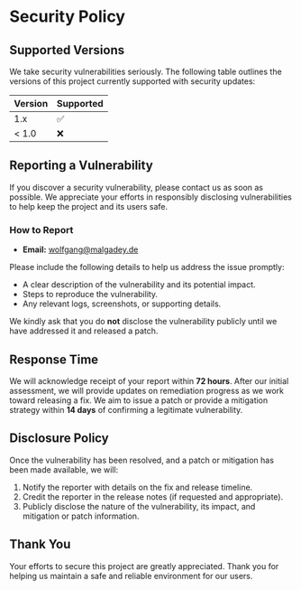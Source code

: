 # Security Policy

## Supported Versions

We take security vulnerabilities seriously. The following table outlines the versions of this project currently supported with security updates:

| Version | Supported          |
|---------|--------------------|
| 1.x     | :white_check_mark: |
| < 1.0   | :x:                |

## Reporting a Vulnerability

If you discover a security vulnerability, please contact us as soon as possible. We appreciate your efforts in responsibly disclosing vulnerabilities to help keep the project and its users safe.

### How to Report

- **Email:** [wolfgang@malgadey.de](mailto:wolfgang@malgadey.de)
  
Please include the following details to help us address the issue promptly:

- A clear description of the vulnerability and its potential impact.
- Steps to reproduce the vulnerability.
- Any relevant logs, screenshots, or supporting details.

We kindly ask that you do **not** disclose the vulnerability publicly until we have addressed it and released a patch.

## Response Time

We will acknowledge receipt of your report within **72 hours**. After our initial assessment, we will provide updates on remediation progress as we work toward releasing a fix. We aim to issue a patch or provide a mitigation strategy within **14 days** of confirming a legitimate vulnerability.

## Disclosure Policy

Once the vulnerability has been resolved, and a patch or mitigation has been made available, we will:

1. Notify the reporter with details on the fix and release timeline.
2. Credit the reporter in the release notes (if requested and appropriate).
3. Publicly disclose the nature of the vulnerability, its impact, and mitigation or patch information.

## Thank You

Your efforts to secure this project are greatly appreciated. Thank you for helping us maintain a safe and reliable environment for our users.
